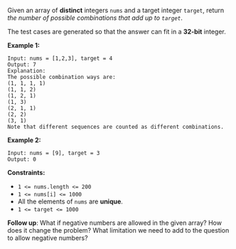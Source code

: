 Given an array of **distinct** integers `nums` and a target integer `target`, return *the number of possible combinations that add up to `target`*.

The test cases are generated so that the answer can fit in a **32-bit** integer.

**Example 1:**
```
Input: nums = [1,2,3], target = 4
Output: 7
Explanation:
The possible combination ways are:
(1, 1, 1, 1)
(1, 1, 2)
(1, 2, 1)
(1, 3)
(2, 1, 1)
(2, 2)
(3, 1)
Note that different sequences are counted as different combinations.
```
**Example 2:**
```
Input: nums = [9], target = 3
Output: 0
```
**Constraints:**
- `1 <= nums.length <= 200`
- `1 <= nums[i] <= 1000`
- All the elements of `nums` are **unique**.
- `1 <= target <= 1000`

**Follow up**: What if negative numbers are allowed in the given array? How does it change the problem? What limitation we need to add to the question to allow negative numbers?